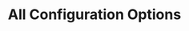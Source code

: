 ---
title: "All Configuration Options"
description: "COMING SOON!"
excerpt: ""
group: reference
toc: true
---